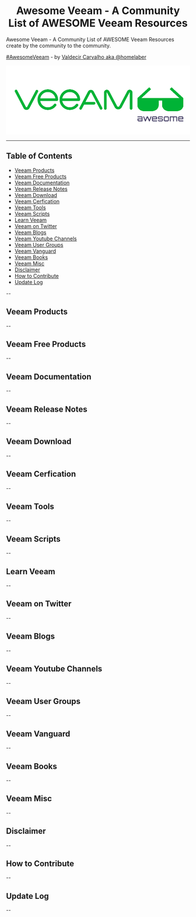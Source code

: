 <center> <H1>Awesome Veeam - A Community List of AWESOME Veeam Resources </H1> </center>

Awesome Veeam - A Community List of AWESOME Veeam Resources create by the community to the community.

[#AwesomeVeeam](https://twitter.com/search?f=tweets&vertical=default&q=%23AwesomeVeeam&src=typd) - by [Valdecir Carvalho aka @homelaber](#https://twitter.com/homelaber)

![Veeam Awesome][logo]

[logo]: media/veeamawesome.png "Veeam Awesome"

---
<h2>Table of Contents</h2>

- [Veeam Products](#veeam-products)
- [Veeam Free Products](#veeam-free-products)
- [Veeam Documentation](#veeam-documentation)
- [Veeam Release Notes](#veeam-release-notes)
- [Veeam Download](#veeam-download)
- [Veeam Cerfication](#veeam-cerfication)
- [Veeam Tools](#veeam-tools)
- [Veeam Scripts](#veeam-scripts)
- [Learn Veeam](#learn-veeam)
- [Veeam on Twitter](#veeam-on-twitter)
- [Veeam Blogs](#veeam-blogs)
- [Veeam Youtube Channels](#veeam-youtube-channels)
- [Veeam User Groups](#veeam-user-groups)
- [Veeam Vanguard](#veeam-vanguard)
- [Veeam Books](#veeam-books)
- [Veeam Misc](#veeam-misc)
- [Disclaimer](#disclaimer)
- [How to Contribute](#how-to-contribute)
- [Update Log](#update-log)

--

## Veeam Products

--

## Veeam Free Products

--

## Veeam Documentation

--

## Veeam Release Notes

--

## Veeam Download

--

## Veeam Cerfication

--

## Veeam Tools

--

## Veeam Scripts

--

## Learn Veeam

--

## Veeam on Twitter

--

## Veeam Blogs

--

## Veeam Youtube Channels

--

## Veeam User Groups

--

## Veeam Vanguard

--

## Veeam Books

--

## Veeam Misc

--

## Disclaimer

--

## How to Contribute

--

## Update Log

--

